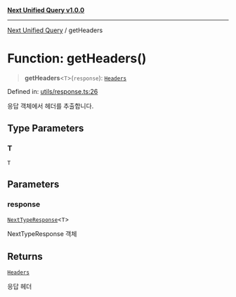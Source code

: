 [**Next Unified Query v1.0.0**](../README.md)

***

[Next Unified Query](../globals.md) / getHeaders

# Function: getHeaders()

> **getHeaders**\<`T`\>(`response`): [`Headers`](https://developer.mozilla.org/docs/Web/API/Headers)

Defined in: [utils/response.ts:26](https://github.com/newExpand/next-unified-query/blob/main/packages/core/src/utils/response.ts#L26)

응답 객체에서 헤더를 추출합니다.

## Type Parameters

### T

`T`

## Parameters

### response

[`NextTypeResponse`](../interfaces/NextTypeResponse.md)\<`T`\>

NextTypeResponse 객체

## Returns

[`Headers`](https://developer.mozilla.org/docs/Web/API/Headers)

응답 헤더
